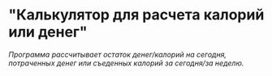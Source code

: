 # "Калькулятор для расчета калорий или денег"
*Программа рассчитывает остаток денег/калорий на сегодня, 
потраченных денег или съеденных калорий за сегодня/за неделю.*


